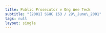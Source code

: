 ```yaml
---
title: Public Prosecutor v Ong Wee Teck
subtitle: "[2001] SGHC 153 / 29\_June\_2001"
tags: null
layout: single
---
```


